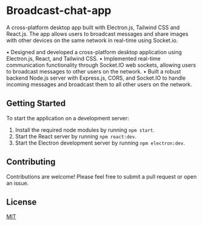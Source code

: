 # Broadcast-chat-app

A cross-platform desktop app built with Electron.js, Tailwind CSS and React.js. The app allows users to broadcast messages and share images with other devices on the same network in real-time using Socket.io.

• Designed and developed a cross-platform desktop application using Electron.js, React, and Tailwind CSS.
• Implemented real-time communication functionality through Socket.IO web sockets, allowing users to broadcast 
messages to other users on the network.
• Built a robust backend Node.js server with Express.js, CORS, and Socket.IO to handle incoming messages and 
broadcast them to all other users on the network.

## Getting Started

To start the application on a development server:

1. Install the required node modules by running `npm start`.
2. Start the React server by running `npm react:dev`.
3. Start the Electron development server by running `npm electron:dev`.

## Contributing

Contributions are welcome! Please feel free to submit a pull request or open an issue.

## License

[MIT](LICENSE)
